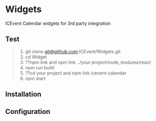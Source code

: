 # Widgets
ICEvent Calendar widgets for 3rd party integration

## Test
>1. git clone git@github.com:ICEvent/Widgets.git 
>2. cd Widget
>3. ??npm link and npm link ../your project/node_modules/react
>4. npm run build
>5. ??cd your project and npm link icevent-calendar
>6. npm start

## Installation

## Configuration



